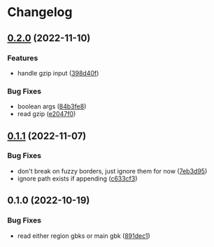# Changelog

## [0.2.0](https://github.com/socialgene/antismash_gbk_to_table/compare/v0.1.1...v0.2.0) (2022-11-10)


### Features

* handle gzip input ([398d40f](https://github.com/socialgene/antismash_gbk_to_table/commit/398d40f870a16f0afaed85d1680bb97d9ffa7038))


### Bug Fixes

* boolean args ([84b3fe8](https://github.com/socialgene/antismash_gbk_to_table/commit/84b3fe85afe0fe1ef2b2ed653e37dad36642f1de))
* read gzip ([e2047f0](https://github.com/socialgene/antismash_gbk_to_table/commit/e2047f06a6230fabd8327c02c02781379af35680))

## [0.1.1](https://github.com/socialgene/antismash_gbk_to_table/compare/v0.1.0...v0.1.1) (2022-11-07)


### Bug Fixes

* don't break on fuzzy borders, just ignore them for now ([7eb3d95](https://github.com/socialgene/antismash_gbk_to_table/commit/7eb3d95d253a485f81ca99beac3cf805d2c9f6df))
* ignore path exists if appending ([c633cf3](https://github.com/socialgene/antismash_gbk_to_table/commit/c633cf3ac804311b71fd749076ba3e9ae22b0b77))

## 0.1.0 (2022-10-19)


### Bug Fixes

* read either region gbks or main gbk ([891dec1](https://github.com/socialgene/antismash_gbk_to_table/commit/891dec1ce391c75066d0cee4ff5844907282f532))
